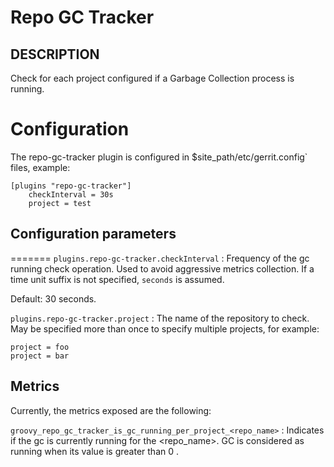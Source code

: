Repo GC Tracker
==============================

DESCRIPTION
-----------
Check for each project configured if a Garbage Collection process is running.

Configuration
=========================

The repo-gc-tracker plugin is configured in
$site_path/etc/gerrit.config` files, example:

```text
[plugins "repo-gc-tracker"]
    checkInterval = 30s
    project = test
```

Configuration parameters
---------------------

=======
```plugins.repo-gc-tracker.checkInterval```
:  Frequency of the gc running check operation. Used to avoid aggressive metrics collection. If a time unit suffix
is not specified, `seconds` is assumed.

Default: 30 seconds.

```plugins.repo-gc-tracker.project```
:  The name of the repository to check.
   May be specified more than once to specify multiple projects, for example:

   ```
   project = foo
   project = bar
   ```

Metrics
---------------------
Currently, the metrics exposed are the following:

```groovy_repo_gc_tracker_is_gc_running_per_project_<repo_name>```
:  Indicates if the gc is currently running for the <repo_name>.
GC is considered as running when its value is greater than 0 .
